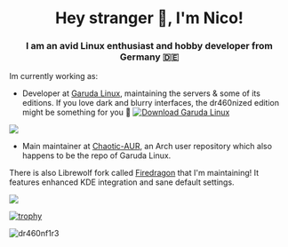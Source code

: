 <h1 align="center">Hey stranger 👋, I'm Nico!</h1>
<h3 align="center">I am an avid Linux enthusiast and hobby developer from Germany 🇩🇪</h3>

Im currently working as:
- Developer at [Garuda Linux](https://garudalinux.org), maintaining the servers & some of its editions. If you love dark and blurry interfaces, the dr460nized edition might be something for you 🐉 [![Download Garuda Linux](https://img.shields.io/sourceforge/dt/garuda-linux.svg)](https://sourceforge.net/projects/garuda-linux/files/latest/download) 

<img src=https://gitlab.com/garuda-linux/website/garuda/-/raw/master/images/garuda/download/dr460nized/garuda-dr460nized.png/>

- Main maintainer at [Chaotic-AUR](https://chaotic.cx), an Arch user repository which also happens to be the repo of Garuda Linux.


There is also Librewolf fork called [Firedragon](https://github.com/dr460nf1r3/firedragon-browser) that I'm maintaining! It features enhanced KDE integration and sane default settings.

<img src=https://gitlab.com/dr460nf1r3/dragonwolf-settings/-/raw/master/about.png/>

[![trophy](https://github-profile-trophy.vercel.app/?username=dr460nf1r3&theme=onedark)](https://github.com/ryo-ma/github-profile-trophy)

<p align="left"> <img src="https://komarev.com/ghpvc/?username=dr460nf1r3&label=Profile%20views&color=0e75b6&style=flat" alt="dr460nf1r3" /> </p>
